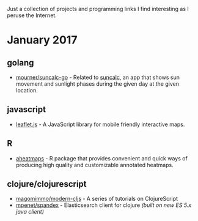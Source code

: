 Just a collection of projects and programming links I find interesting as I peruse the Internet.

# January 2017

## golang

* [mourner/suncalc-go](https://github.com/mourner/suncalc-go) - Related to [suncalc][0], an app that shows sun movement and sunlight phases during the given day at the given location.

## javascript

* [leaflet.js](http://leafletjs.com) - A JavaScript library for mobile friendly interactive maps.

## R

* [aheatmaps](https://renozao.github.io/NMF/devel/vignettes/aheatmaps.pdf) - R package that provides convenient and quick ways of producing high quality and customizable annotated heatmaps.

## clojure/clojurescript

* [magomimmo/modern-cljs](https://github.com/magomimmo/modern-cljs) - A series of tutorials on ClojureScript
* [mpenet/spandex](https://github.com/mpenet/spandex) - Elasticsearch client for clojure _(built on new ES 5.x java client)_


[0]: http://suncalc.net/#/38.8976,-77.0367,17/2017.01.04/13:28
